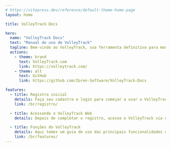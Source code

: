```yaml
---
# https://vitepress.dev/reference/default-theme-home-page
layout: home

title: VolleyTrack Docs

hero:
  name: "VolleyTrack Docs"
  text: "Manual de uso de VolleyTrack"
  tagline: Bem-vindo ao VolleyTrack, sua ferramenta definitiva para monitoramento e gestão de estatísticas de voleibol. Este manual irá guiá-lo pelo uso das principais funcionalidades da ferramenta.
  actions:
    - theme: brand
      text: VolleyTrack.com
      link: https://volleytrack.com/
    - theme: alt
      text: GitHub
      link: https://github.com/Zoren-Software/VolleyTrack-Docs

features:
  - title: Registro inicial
    details: Faça seu cadastro e login para começar a usar o VolleyTrack.
    link: /br/registro/

  - title: Acessando o VolleyTrack Web
    details: Depois de completar o registro, acesse o VolleyTrack via navegador.

  - title: Funções do VolleyTrack
    details: Aqui temos um guia de uso das principais funcionalidades do VolleyTrack.
    link: /br/features/
---
```


